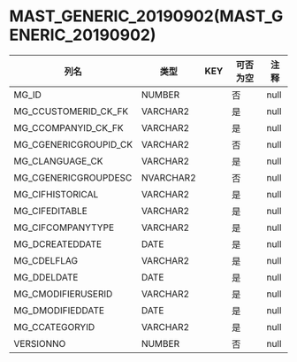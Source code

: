 # MAST_GENERIC_20190902(MAST_GENERIC_20190902)
| 列名   | 类型   | KEY  | 可否为空 | 注释   |
| ---- | ---- | ---- | ---- | ---- |
|MG_ID|NUMBER||否|null|
|MG_CCUSTOMERID_CK_FK|VARCHAR2||是|null|
|MG_CCOMPANYID_CK_FK|VARCHAR2||是|null|
|MG_CGENERICGROUPID_CK|VARCHAR2||否|null|
|MG_CLANGUAGE_CK|VARCHAR2||是|null|
|MG_CGENERICGROUPDESC|NVARCHAR2||否|null|
|MG_CIFHISTORICAL|VARCHAR2||是|null|
|MG_CIFEDITABLE|VARCHAR2||是|null|
|MG_CIFCOMPANYTYPE|VARCHAR2||是|null|
|MG_DCREATEDDATE|DATE||是|null|
|MG_CDELFLAG|VARCHAR2||是|null|
|MG_DDELDATE|DATE||是|null|
|MG_CMODIFIERUSERID|VARCHAR2||是|null|
|MG_DMODIFIEDDATE|DATE||是|null|
|MG_CCATEGORYID|VARCHAR2||是|null|
|VERSIONNO|NUMBER||否|null|
